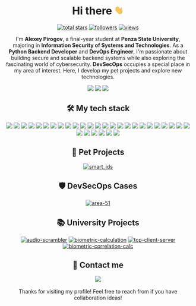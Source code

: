 <h1 align="center"> Hi there <img src="assets/hello.gif" width="5%"></h1>

<p align="center">
  <a href="https://github.com/light-hat?tab=repositories&sort=stargazers">
    <img alt="total stars" title="Total stars on GitHub" src="https://custom-icon-badges.demolab.com/github/stars/light-hat?&logo=star&style=for-the-badge"/></a>
  <a href="https://github.com/light-hat?tab=followers">
    <img alt="followers" title="Follow me on Github" src="https://custom-icon-badges.demolab.com/github/followers/light-hat?style=for-the-badge&logo=person-add&label=Follow&logoColor=white"/></a>
  <a href="https://github.com/light-hat/">
    <img alt="views" title="GitHub profile views" src="https://komarev.com/ghpvc/?username=light-hat&style=for-the-badge"/></a>
</p>

<p align="center">
I'm <b>Alexey Pirogov</b>, a final-year student at <b>Penza State University</b>, majoring in <b>Information Security of Systems and Technologies</b>. As a <b>Python Backend Developer</b> and <b>DevOps Engineer</b>, I'm passionate about building secure and scalable backend systems while also exploring the fascinating world of cybersecurity. <b>DevSecOps</b> occupies a special place in my area of interest. Here, I develop my pet projects and explore new technologies.
</p>

<p align="center">
<img src="https://github-readme-streak-stats-9m8ugfa77-denvercoder1.vercel.app/?user=light-hat&hide_border=true&theme=transparent">

<img src="https://github-readme-stats.vercel.app/api?username=light-hat&rank_icon=github&theme=transparent&hide_border=true">
<img src="https://github-readme-stats.vercel.app/api/top-langs?username=light-hat&layout=compact&theme=transparent&hide_border=true">

</p>

<h2 align="center"> 🛠️ My tech stack </h2>

<p align="center">
<img src="https://img.shields.io/badge/Obsidian-%23483699.svg?style=for-the-badge&logo=obsidian&logoColor=white">
<img src="https://img.shields.io/badge/git-%23F05033.svg?style=for-the-badge&logo=git&logoColor=white">
<img src="https://img.shields.io/badge/VIM-%2311AB00.svg?style=for-the-badge&logo=vim&logoColor=white">
<img src="https://img.shields.io/badge/Visual%20Studio%20Code-0078d7.svg?style=for-the-badge&logo=visual-studio-code&logoColor=white">
<img src="https://img.shields.io/badge/Visual%20Studio-5C2D91.svg?style=for-the-badge&logo=visual-studio&logoColor=white">
<img src="https://img.shields.io/badge/c%23-%23239120.svg?style=for-the-badge&logo=csharp&logoColor=white">
<img src="https://img.shields.io/badge/go-%2300ADD8.svg?style=for-the-badge&logo=go&logoColor=white">
<img src="https://img.shields.io/badge/python-3670A0?style=for-the-badge&logo=python&logoColor=ffdd54">
<img src="https://img.shields.io/badge/django-%23092E20.svg?style=for-the-badge&logo=django&logoColor=white">
<img src="https://img.shields.io/badge/DJANGO-REST-ff1709?style=for-the-badge&logo=django&logoColor=white&color=ff1709&labelColor=gray">
<img src="https://img.shields.io/badge/celery-%23a9cc54.svg?style=for-the-badge&logo=celery&logoColor=ddf4a4">
<img src="https://img.shields.io/badge/html5-%23E34F26.svg?style=for-the-badge&logo=html5&logoColor=white">
<img src="https://img.shields.io/badge/css3-%231572B6.svg?style=for-the-badge&logo=css3&logoColor=white">
<img src="https://img.shields.io/badge/javascript-%23323330.svg?style=for-the-badge&logo=javascript&logoColor=%23F7DF1E">
<img src="https://img.shields.io/badge/JWT-black?style=for-the-badge&logo=JSON%20web%20tokens">
<img src="https://img.shields.io/badge/-GraphQL-E10098?style=for-the-badge&logo=graphql&logoColor=white">
<img src="https://img.shields.io/badge/postgres-%23316192.svg?style=for-the-badge&logo=postgresql&logoColor=white">
<img src="https://img.shields.io/badge/redis-%23DD0031.svg?style=for-the-badge&logo=redis&logoColor=white">
<img src="https://img.shields.io/badge/elasticsearch-%230377CC.svg?style=for-the-badge&logo=elasticsearch&logoColor=white">
<img src="https://img.shields.io/badge/nginx-%23009639.svg?style=for-the-badge&logo=nginx&logoColor=white">
<img src="https://img.shields.io/badge/grafana-%23F46800.svg?style=for-the-badge&logo=grafana&logoColor=white">
<img src="https://img.shields.io/badge/Prometheus-E6522C?style=for-the-badge&logo=Prometheus&logoColor=white">
<img src="https://img.shields.io/badge/docker-%230db7ed.svg?style=for-the-badge&logo=docker&logoColor=white">
<img src="https://img.shields.io/badge/kubernetes-%23326ce5.svg?style=for-the-badge&logo=kubernetes&logoColor=white">
<img src="https://img.shields.io/badge/ansible-%231A1918.svg?style=for-the-badge&logo=ansible&logoColor=white">
<img src="https://img.shields.io/badge/vagrant-%231563FF.svg?style=for-the-badge&logo=vagrant&logoColor=white">
<img src="https://img.shields.io/badge/jenkins-%232C5263.svg?style=for-the-badge&logo=jenkins&logoColor=white">
<img src="https://img.shields.io/badge/github%20actions-%232671E5.svg?style=for-the-badge&logo=githubactions&logoColor=white">
<img src="https://img.shields.io/badge/teamcity-000000.svg?style=for-the-badge&logo=teamcity&logoColor=white">
<img src="https://img.shields.io/badge/PowerShell-%235391FE.svg?style=for-the-badge&logo=powershell&logoColor=white">
<img src="https://img.shields.io/badge/bash_script-%23121011.svg?style=for-the-badge&logo=gnu-bash&logoColor=white">
</p>

<h2 align="center">🐾 Pet Projects</h2>

<p align="center">
<a href="https://github.com/light-hat/smart_ids"><img src="https://github-readme-stats.vercel.app/api/pin/?username=light-hat&repo=smart_ids&show_icons=true&theme=transparent" alt="smart_ids"></a>
</p>

<h2 align="center">🛡️ DevSecOps Cases</h2>

<p align="center">
<a href="https://github.com/light-hat/area-51"><img src="https://github-readme-stats.vercel.app/api/pin/?username=light-hat&repo=area-51&show_icons=true&theme=transparent" alt="area-51"></a>
</p>

<h2 align="center">📚 University Projects</h2>

<p align="center">
<a href="https://github.com/light-hat/audio-scrambler"><img src="https://github-readme-stats.vercel.app/api/pin/?username=light-hat&repo=audio-scrambler&show_icons=true&theme=transparent" alt="audio-scrambler"></a>
<a href="https://github.com/light-hat/biometric-calculation"><img src="https://github-readme-stats.vercel.app/api/pin/?username=light-hat&repo=biometric-calculation&show_icons=true&theme=transparent" alt="biometric-calculation"></a>
<a href="https://github.com/light-hat/tcp-client-server"><img src="https://github-readme-stats.vercel.app/api/pin/?username=light-hat&repo=tcp-client-server&show_icons=true&theme=transparent" alt="tcp-client-server"></a>
<a href="https://github.com/light-hat/biometric-correlation-calc"><img src="https://github-readme-stats.vercel.app/api/pin/?username=light-hat&repo=biometric-correlation-calc&show_icons=true&theme=transparent" alt="biometric-correlation-calc"></a>
</p>

<h2 align="center"> 💬 Contact me </h2>

<p align="center">
<a href="https://t.me/engin1gger"><img src="https://img.shields.io/badge/Telegram-2CA5E0?style=for-the-badge&logo=telegram&logoColor=white"></a>
</p>

<p align="center">
Thanks for visiting my profile! Feel free to reach from if you have collaboration ideas!
</p>
